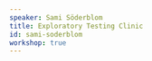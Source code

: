 ```yaml
---
speaker: Sami Söderblom
title: Exploratory Testing Clinic
id: sami-soderblom
workshop: true
---
```

